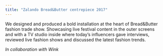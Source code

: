 ```yaml
---
title: "Zalando Bread&Butter centrepiece 2017"
---
```


We designed and produced a bold installation at the heart of Bread&Butter fashion trade show. 
Showcasing live festival content in the outer screens and with a TV studio inside where today’s influencers gave interviews, reviewed live fashion shows and discussed the latest fashion trends.

_In collaboration with Wink_

